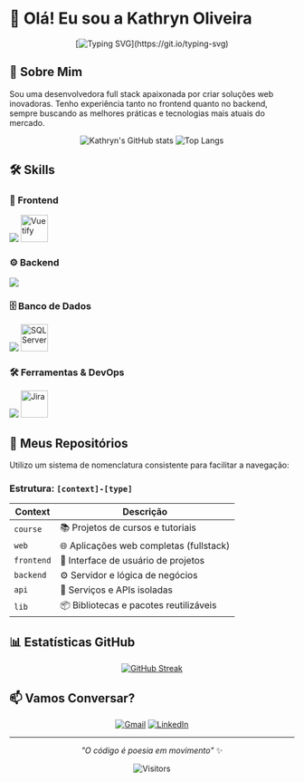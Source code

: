 # 👋 Olá! Eu sou a Kathryn Oliveira

<div align="center">
  
[![Typing SVG](https://readme-typing-svg.herokuapp.com?font=Fira+Code&pause=1000&color=BD93F9&center=true&vCenter=true&width=435&lines=Desenvolvedora+Full+Stack;Apaixonada+por+tecnologia;Sempre+aprendendo+algo+novo!)](https://git.io/typing-svg)

</div>

## 🚀 Sobre Mim

Sou uma desenvolvedora full stack apaixonada por criar soluções web inovadoras. Tenho experiência tanto no frontend quanto no backend, sempre buscando as melhores práticas e tecnologias mais atuais do mercado.

<div align="center">
  
![Kathryn's GitHub stats](https://github-readme-stats.vercel.app/api?username=kathrynOliveira&show_icons=true&theme=dracula&hide_border=true)
![Top Langs](https://github-readme-stats.vercel.app/api/top-langs/?username=kathrynOliveira&layout=compact&theme=dracula&hide_border=true)

</div>

## 🛠️ Skills

### 🎨 Frontend
<div align="start">
  <img src="https://skillicons.dev/icons?i=vue,react,js,ts,html,css,sass,tailwind,bootstrap" />
  <img src="https://cdn.jsdelivr.net/gh/devicons/devicon/icons/vuetify/vuetify-original.svg" alt="Vuetify" width="48" height="48"/>
</div>

### ⚙️ Backend
<div align="start">
  <img src="https://skillicons.dev/icons?i=php,laravel" />
</div>

### 🗄️ Banco de Dados
<div align="start">
  <img src="https://skillicons.dev/icons?i=mysql" />
  <img src="https://cdn.jsdelivr.net/gh/devicons/devicon/icons/microsoftsqlserver/microsoftsqlserver-plain.svg" alt="SQL Server" width="48" height="48"/>
</div>

### 🛠️ Ferramentas & DevOps
<div align="start">
  <img src="https://skillicons.dev/icons?i=docker,git,postman" />
  <img src="https://cdn.jsdelivr.net/gh/devicons/devicon/icons/jira/jira-original.svg" alt="Jira" width="48" height="48"/>
</div>

## 📂 Meus Repositórios

Utilizo um sistema de nomenclatura consistente para facilitar a navegação:

### Estrutura: `[context]-[type]`

| Context | Descrição |
|---------|-----------|
| `course` | 📚 Projetos de cursos e tutoriais |
| `web` | 🌐 Aplicações web completas (fullstack) |
| `frontend` | 🎨 Interface de usuário de projetos |
| `backend` | ⚙️ Servidor e lógica de negócios |
| `api` | 🔗 Serviços e APIs isoladas |
| `lib` | 📦 Bibliotecas e pacotes reutilizáveis |


## 📊 Estatísticas GitHub

<div align="center">
  
[![GitHub Streak](https://streak-stats.demolab.com/?user=kathrynOliveira&theme=dracula&hide_border=true)](https://git.io/streak-stats)

</div>


## 📫 Vamos Conversar?

<div align="center">
  
[![Gmail](https://img.shields.io/badge/Gmail-D14836?style=for-the-badge&logo=gmail&logoColor=white)](mailto:k.olliver18@gmail.com)
[![LinkedIn](https://img.shields.io/badge/LinkedIn-0077B5?style=for-the-badge&logo=linkedin&logoColor=white)](https://www.linkedin.com/in/kathryn-oliveira-988533123/)

</div>

---

<div align="center">
  
*"O código é poesia em movimento"* ✨

![Visitors](https://api.visitorbadge.io/api/visitors?path=kathrynOliveira&label=Visitantes&countColor=%23263759&style=flat)

</div>

